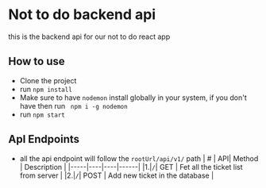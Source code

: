 # Not to do backend api

this is the backend api for our not to do react app

## How to use

- Clone the project
- run `npm install`
- Make sure to have `nodemon` install globally in your system, if you don't have then run ` npm i -g nodemon`
- run `npm start`

## ApI Endpoints

- all the api endpoint will follow the `rootUrl/api/v1/` path
  | # | API| Method | Description |
  |-----|----|----|------|
  |1.|`/`| GET | Fet all the ticket list from server |
  |2.|`/`| POST | Add new ticket in the database |

